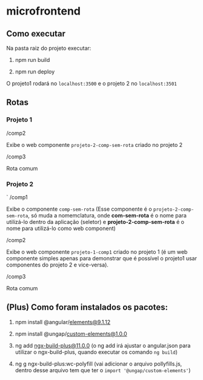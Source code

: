 # microfrontend

## Como executar

Na pasta raiz do projeto executar:

1. npm run build

2. npm run deploy

O projeto1 rodará no `localhost:3500` e o projeto 2 no `localhost:3501`

## Rotas

### Projeto 1

/comp2

Exibe o web componente `projeto-2-comp-sem-rota` criado no projeto 2

/comp3

Rota comum

### Projeto 2

`
/comp1

Exibe o componente `comp-sem-rota` (Esse componente é o `projeto-2-comp-sem-rota`,
só muda a nomemclatura, onde **com-sem-rota** é o nome para utilizá-lo dentro da aplicação
(seletor) e **projeto-2-comp-sem-rota** é o nome para utilizá-lo como web component)

/comp2

Exibe o web componente `projeto-1-comp1` criado no projeto 1 (é um web componente
simples apenas para demonstrar que é possível o projeto1 usar componentes do projeto 2
e vice-versa).

/comp3

Rota comum

## (Plus) Como foram instalados os pacotes:

1.  npm install @angular/elements@9.1.12

2.  npm install @ungap/custom-elements@1.0.0

3.  ng add ngx-build-plus@11.0.0 (o ng add irá ajustar o angular.json para utilizar
    o ngx-build-plus, quando executar os comando `ng build`)

4.  ng g ngx-build-plus:wc-polyfill (vai adicionar o arquivo pollyfills.js, dentro
    desse arquivo tem que ter o `import '@ungap/custom-elements'`)
